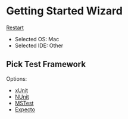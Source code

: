 <!--
GENERATED FILE - DO NOT EDIT
This file was generated by [MarkdownSnippets](https://github.com/SimonCropp/MarkdownSnippets).
Source File: /docs/mdsource/wiz/picktest_Mac_Other.source.md
To change this file edit the source file and then run MarkdownSnippets.
-->

# Getting Started Wizard

[Restart](/docs/readme.md)

* Selected OS: Mac
* Selected IDE: Other

## Pick Test Framework

Options:
 * [xUnit](result_Mac_Other_xUnit.md)
 * [NUnit](result_Mac_Other_NUnit.md)
 * [MSTest](result_Mac_Other_MSTest.md)
 * [Expecto](result_Mac_Other_Expecto.md)
